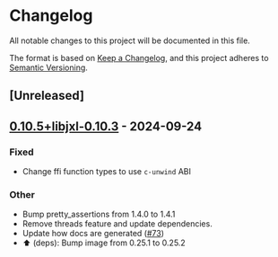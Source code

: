# Changelog

All notable changes to this project will be documented in this file.

The format is based on [Keep a Changelog](https://keepachangelog.com/en/1.0.0/),
and this project adheres to [Semantic Versioning](https://semver.org/spec/v2.0.0.html).

## [Unreleased]

## [0.10.5+libjxl-0.10.3](https://github.com/inflation/jpegxl-rs/compare/jpegxl-sys-v0.10.4+libjxl-0.10.3...jpegxl-sys-v0.10.5+libjxl-0.10.3) - 2024-09-24

### Fixed

- Change ffi function types to use `c-unwind` ABI

### Other

- Bump pretty_assertions from 1.4.0 to 1.4.1
- Remove threads feature and update dependencies.
- Update how docs are generated ([#73](https://github.com/inflation/jpegxl-rs/pull/73))
- :arrow_up: (deps): Bump image from 0.25.1 to 0.25.2
